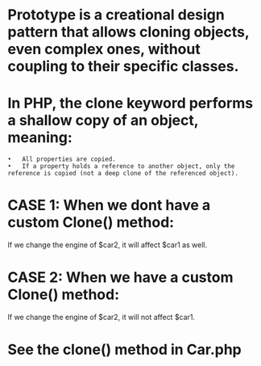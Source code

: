 # Prototype is a creational design pattern that allows cloning objects, even complex ones, without coupling to their specific classes.

# In PHP, the clone keyword performs a shallow copy of an object, meaning:

    •	All properties are copied.
    •	If a property holds a reference to another object, only the reference is copied (not a deep clone of the referenced object).

# CASE 1: When we dont have a custom Clone() method:

If we change the engine of $car2, it will affect $car1 as well.

# CASE 2: When we have a custom Clone() method:

If we change the engine of $car2, it will not affect $car1.

# See the clone() method in Car.php
